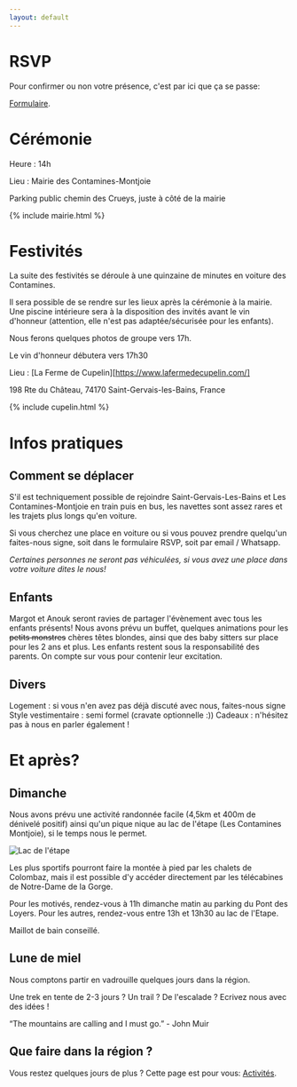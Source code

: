 ```yaml
---
layout: default
---
```



# RSVP

Pour confirmer ou non votre présence, c'est par ici que ça se passe:

[Formulaire](https://forms.gle/28fEHJhLhJQxDkY56).

# Cérémonie

Heure : 14h

Lieu : Mairie des Contamines-Montjoie

Parking public chemin des Crueys, juste à côté de la mairie

{% include mairie.html %}

# Festivités

La suite des festivités se déroule à une quinzaine de minutes en voiture des Contamines.


Il sera possible de se rendre sur les lieux après la cérémonie à la mairie. Une piscine intérieure sera à la disposition des invités avant le vin d'honneur (attention, elle n'est pas adaptée/sécurisée pour les enfants).


Nous ferons quelques photos de groupe vers 17h.

Le vin d'honneur débutera vers 17h30

Lieu : [La Ferme de Cupelin][https://www.lafermedecupelin.com/]



198 Rte du Château, 74170 Saint-Gervais-les-Bains, France

{% include cupelin.html %}


# Infos pratiques

## Comment se déplacer

S'il est techniquement possible de rejoindre Saint-Gervais-Les-Bains et Les Contamines-Montjoie en train puis en bus, les navettes sont assez rares et les trajets plus longs qu'en voiture.


Si vous cherchez une place en voiture ou si vous pouvez prendre quelqu'un faites-nous signe, soit dans le formulaire RSVP, soit par email / Whatsapp.


*Certaines personnes ne seront pas véhiculées, si vous avez une place dans votre voiture dites le nous!*

## Enfants

Margot et Anouk seront ravies de partager l'évènement avec tous les enfants présents!
Nous avons prévu un buffet, quelques animations pour les ~~petits monstres~~ chères têtes blondes, ainsi que des baby sitters sur place pour les 2 ans et plus.
Les enfants restent sous la responsabilité des parents. On compte sur vous pour contenir leur excitation.

## Divers
Logement : si vous n'en avez pas déjà discuté avec nous, faites-nous signe
Style vestimentaire : semi formel (cravate optionnelle :))
Cadeaux : n'hésitez pas à nous en parler également !

# Et après?

## Dimanche

Nous avons prévu une activité randonnée facile (4,5km et 400m de dénivelé positif) ainsi qu'un pique nique au lac de l'étape (Les Contamines Montjoie), si le temps nous le permet.

![Lac de l'étape](https://on-the-road-encore.com/mariage/lacetape.jpg)


Les plus sportifs pourront faire la montée à pied par les chalets de Colombaz, mais il est possible d'y accéder directement par les télécabines de Notre-Dame de la Gorge.

Pour les motivés, rendez-vous à 11h dimanche matin au parking du Pont des Loyers. Pour les autres, rendez-vous entre 13h et 13h30 au lac de l'Etape.

Maillot de bain conseillé.

## Lune de miel 

Nous comptons partir en vadrouille quelques jours dans la région.

Une trek en tente de 2-3 jours ? Un trail ? De l'escalade ? Ecrivez nous avec des idées !

“The mountains are calling and I must go.” - John Muir


## Que faire dans la région ?
Vous restez quelques jours de plus ?
Cette page est pour vous: [Activités](./activites.html).
